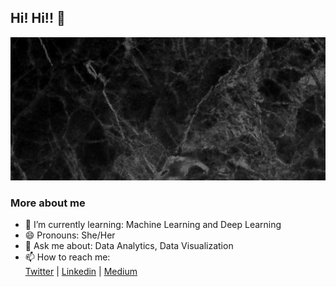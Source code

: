 ##  Hi! Hi!! 👋
<img src="https://github.com/KemmieKemy/KemmieKemy/blob/master/Kemmie's_Header.gif" alt=" ">
<br>

### More about me
- 🌱 I’m currently learning: Machine Learning and Deep Learning
- 😄 Pronouns: She/Her
- 💬 Ask me about: Data Analytics, Data Visualization
- 📫 How to reach me:<br>
[Twitter](https://twitter.com/_Kemmie_) |
[Linkedin](https://www.linkedin.com/in/ekemini-okpongkpong/) |
[Medium](https://www.medium.com/@kemmie/)
<!--
**KemmieKemy/KemmieKemy** is a ✨ _special_ ✨ repository because its `README.md` (this file) appears on your GitHub profile.

Here are some ideas to get you started:

- 🔭 I’m currently working on ...
- 🌱 I’m currently learning ...
- 👯 I’m looking to collaborate on ...
- 🤔 I’m looking for help with ...
- 💬 Ask me about ...
- 📫 How to reach me: ...
- 😄 Pronouns: ...
- ⚡ Fun fact: ...
-->
